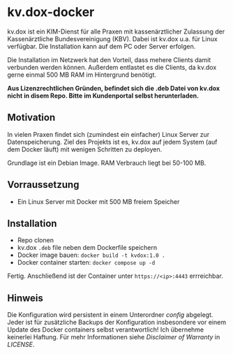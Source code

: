# kv.dox-docker
kv.dox ist ein KIM-Dienst für alle Praxen mit kassenärztlicher Zulassung der Kassenärztliche Bundesvereinigung (KBV). Dabei ist kv.dox u.a. für Linux verfügbar. Die Installation kann auf dem PC oder Server erfolgen.

Die Installation im Netzwerk hat den Vorteil, dass mehere Clients damit verbunden werden können. Außerdem entlastet es die Clients, da kv.dox gerne einmal 500 MB RAM im Hintergrund benötigt.

**Aus Lizenzrechtlichen Gründen, befindet sich die .deb Datei von kv.dox nicht in disem Repo. Bitte im Kundenportal selbst herunterladen.**

## Motivation
In vielen Praxen findet sich (zumindest ein einfacher) Linux Server zur Datenspeicherung. Ziel des Projekts ist es, kv.dox auf jedem System (auf dem Docker läuft) mit wenigen Schritten zu deployen.

Grundlage ist ein Debian Image. RAM Verbrauch liegt bei 50-100 MB.

## Vorraussetzung
- Ein Linux Server mit Docker mit 500 MB freiem Speicher

## Installation
- Repo clonen
- kv.dox `.deb` file neben dem Dockerfile speichern
- Docker image bauen: `docker build -t kvdox:1.0 .`
- Docker container starten: `docker compose up -d`

Fertig. Anschließend ist der Container unter `https://<ip>:4443` errreichbar.

## Hinweis
Die Konfiguration wird persistent in einem Unterordner *config* abgelegt. Jeder ist für zusätzliche Backups der Konfiguration insbesondere vor einem Update des Docker containers selbst verantwortlich! Ich übernehme keinerlei Haftung. Für mehr Informationen siehe *Disclaimer of Warranty* in *LICENSE*.
